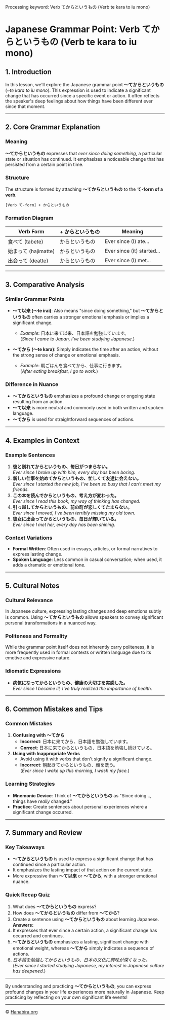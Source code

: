 Processing keyword: Verb てからというもの (Verb te kara to iu mono)
# Japanese Grammar Point: Verb てからというもの (Verb te kara to iu mono)

## 1. Introduction
In this lesson, we'll explore the Japanese grammar point **〜てからというもの** (*~te kara to iu mono*). This expression is used to indicate a significant change that has occurred since a specific event or action. It often reflects the speaker's deep feelings about how things have been different ever since that moment.

---
## 2. Core Grammar Explanation
### Meaning
**〜てからというもの** expresses that *ever since doing something*, a particular state or situation has continued. It emphasizes a noticeable change that has persisted from a certain point in time.
### Structure
The structure is formed by attaching **〜てからというもの** to the **て-form of a verb**.
```
[Verb て-form] + からというもの
```
### Formation Diagram
| Verb Form           | + からというもの | Meaning                           |
|---------------------|-----------------|-----------------------------------|
| 食べて (tabete)      | からというもの   | Ever since (I) ate...             |
| 始まって (hajimatte) | からというもの   | Ever since (it) started...        |
| 出会って (deatte)    | からというもの   | Ever since (I) met...             |
---
## 3. Comparative Analysis
### Similar Grammar Points
- **〜て以来 (〜te irai)**: Also means "since doing something," but **〜てからというもの** often carries a stronger emotional emphasis or implies a significant change.
  
  - *Example*: 日本に来て以来、日本語を勉強しています。  
    (*Since I came to Japan, I've been studying Japanese.*)
- **〜てから (〜te kara)**: Simply indicates the time after an action, without the strong sense of change or emotional emphasis.
  - *Example*: 朝ごはんを食べてから、仕事に行きます。  
    (*After eating breakfast, I go to work.*)
### Difference in Nuance
- **〜てからというもの** emphasizes a profound change or ongoing state resulting from an action.
- **〜て以来** is more neutral and commonly used in both written and spoken language.
- **〜てから** is used for straightforward sequences of actions.
---
## 4. Examples in Context
### Example Sentences
1. **彼と別れてからというもの、毎日がつまらない。**  
   *Ever since I broke up with him, every day has been boring.*
2. **新しい仕事を始めてからというもの、忙しくて友達に会えない。**  
   *Ever since I started the new job, I've been so busy that I can't meet my friends.*
3. **この本を読んでからというもの、考え方が変わった。**  
   *Ever since I read this book, my way of thinking has changed.*
4. **引っ越してからというもの、前の町が恋しくてたまらない。**  
   *Ever since I moved, I've been terribly missing my old town.*
5. **彼女に出会ってからというもの、毎日が輝いている。**  
   *Ever since I met her, every day has been shining.*
### Context Variations
- **Formal Written**: Often used in essays, articles, or formal narratives to express lasting change.
- **Spoken Language**: Less common in casual conversation; when used, it adds a dramatic or emotional tone.
---
## 5. Cultural Notes
### Cultural Relevance
In Japanese culture, expressing lasting changes and deep emotions subtly is common. Using **〜てからというもの** allows speakers to convey significant personal transformations in a nuanced way.
### Politeness and Formality
While the grammar point itself does not inherently carry politeness, it is more frequently used in formal contexts or written language due to its emotive and expressive nature.
### Idiomatic Expressions
- **病気になってからというもの、健康の大切さを実感した。**  
  *Ever since I became ill, I've truly realized the importance of health.*
---
## 6. Common Mistakes and Tips
### Common Mistakes
1. **Confusing with 〜てから**
   - **Incorrect**: 日本に来てから、日本語を勉強しています。  
   - **Correct**: 日本に来てからというもの、日本語を勉強し続けている。
2. **Using with Inappropriate Verbs**
   - Avoid using it with verbs that don't signify a significant change.
   - **Incorrect**: 朝起きてからというもの、顔を洗う。  
     (*Ever since I woke up this morning, I wash my face.*)
### Learning Strategies
- **Mnemonic Device**: Think of **〜てからというもの** as "Since doing..., things have *really* changed."
- **Practice**: Create sentences about personal experiences where a significant change occurred.
---
## 7. Summary and Review
### Key Takeaways
- **〜てからというもの** is used to express a significant change that has continued since a particular action.
- It emphasizes the lasting impact of that action on the current state.
- More expressive than **〜て以来** or **〜てから**, with a stronger emotional nuance.
### Quick Recap Quiz
1. What does **〜てからというもの** express?
2. How does **〜てからというもの** differ from **〜てから**?
3. Create a sentence using **〜てからというもの** about learning Japanese.
**Answers:**
1. It expresses that ever since a certain action, a significant change has occurred and continues.
2. **〜てからというもの** emphasizes a lasting, significant change with emotional weight, whereas **〜てから** simply indicates a sequence of actions.
3. *日本語を勉強してからというもの、日本の文化に興味が深くなった。*  
   (*Ever since I started studying Japanese, my interest in Japanese culture has deepened.*)
---
By understanding and practicing **〜てからというもの**, you can express profound changes in your life experiences more naturally in Japanese. Keep practicing by reflecting on your own significant life events!


---

© [Hanabira.org](https://hanabira.org)
